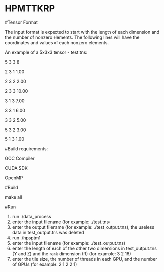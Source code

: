 # HPMTTKRP

#Tensor Format

The input format is expected to start with the length of each dimension and the number of nonzero elements. The following lines will have the coordinates and values of each nonzero elements. 

An example of a 5x3x3 tensor - test.tns:

5	3	3	8

2	3	1	1.00

2	3	2	2.00

2	3	3	10.00

3	1	3	7.00

3	3	1	6.00

3	3	2	5.00

5	3	2	3.00

5	1	3	1.00


#Build requirements:

GCC Compiler

CUDA SDK

OpenMP


#Build

make all


#Run

1. run ./data_process
2. enter the input filename (for example: ./test.tns)
3. enter the output filename (for example: ./test_output.tns), the useless data in test_output.tns was deleted
4. run ./hpsptm1
5. enter the input filename (for example: ./test_output.tns)
6. enter the length of each of the other two dimensions in test_output.tns (Y and Z) and the rank dimension (R) (for example: 3 2 16)
7. enter the tile size, the number of threads in each GPU, and the number of GPUs (for example: 2 1 2 2 1)


